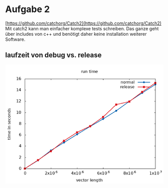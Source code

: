 # Aufgabe 2

[https://github.com/catchorg/Catch2](https://github.com/catchorg/Catch2) Mit catch2 kann man einfacher komplexe tests schreiben. Das ganze geht über includes von c++ und benötigt daher keine installation weiterer Software.

## laufzeit von debug vs. release

![](times.png)
